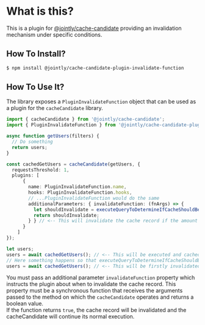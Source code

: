 # What is this?

This is a plugin for [@jointly/cache-candidate](https://github.com/JointlyTech/cache-candidate) providing an invalidation mechanism under specific conditions.

## How To Install?

```bash
$ npm install @jointly/cache-candidate-plugin-invalidate-function
```

## How To Use It?

The library exposes a `PluginInvalidateFunction` object that can be used as a plugin for the `cacheCandidate` library.


```typescript
import { cacheCandidate } from '@jointly/cache-candidate';
import { PluginInvalidateFunction } from '@jointly/cache-candidate-plugin-invalidate-function';

async function getUsers(filters) {
  // Do something
  return users;
}

const cachedGetUsers = cacheCandidate(getUsers, {
  requestsThreshold: 1,
  plugins: [
      {
        name: PluginInvalidateFunction.name,
        hooks: PluginInvalidateFunction.hooks,
        // ...PluginInvalidateFunction would do the same
        additionalParameters: { invalidateFunction: (fnArgs) => {
          let shouldInvalidate = executeQueryToDetermineIfCacheShouldBeInvalidated();
          return shouldInvalidate;
        } } // <-- This will invalidate the cache record if the amount of filters passed to the method is greater than 1
      }
    ]
});

let users;
users = await cachedGetUsers(); // <-- This will be executed and cached.
// Here something happens so that executeQueryToDetermineIfCacheShouldBeInvalidated returns true
users = await cachedGetUsers(); // <-- This will be firstly invalidated, then executed and cached again.
```

You must pass an additional parameter `invalidateFunction` property which instructs the plugin about when to invalidate the cache record.
This property must be a synchronous function that receives the arguments passed to the method on which the `cacheCandidate` operates and returns a boolean value.  
If the function returns `true`, the cache record will be invalidated and the cacheCandidate will continue its normal execution.